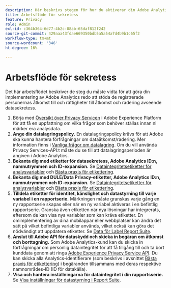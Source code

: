 ```yaml
---
description: Här beskrivs stegen för hur du aktiverar din Adobe Analytics-implementering för att ge stöd åt de registrerade för åtkomst till och radering av data.
title: Arbetsflöde för sekretess
feature: Privacy
role: Admin
exl-id: c364b364-6d77-4b2c-88ab-65daf812f242
source-git-commit: 429aaa43fdae669350bdb5a5a54a7d4b9b1c65f2
workflow-type: tm+mt
source-wordcount: '346'
ht-degree: 16%

---
```


# Arbetsflöde för sekretess

Det här arbetsflödet beskriver de steg du måste vidta för att göra din implementering av Adobe Analytics redo att stöda de registrerade personernas åtkomst till och rättigheter till åtkomst och radering avseende datasekretess.

1. Börja med [Översikt över Privacy Servicen](https://experienceleague.adobe.com/docs/experience-platform/privacy/home.html) i Adobe Experience Platform för att få en uppfattning om vilka frågor som behöver ställas innan ni märker era analysdata.
1. **Ange din datalagringspolicy.** En datalagringspolicy krävs för att Adobe ska kunna hantera förfrågningar om dataåtkomst/radering.  Mer information finns i [Vanliga frågor om datalagring](/help/technotes/data-retention.md). Om du vill använda Privacy Services-API:t måste du se till att datalagringsperioden är angiven i Adobe Analytics.
1. **Bekanta dig med etiketter för datasekretess, Adobe Analytics ID:n, namnutrymmen och ID-expansion.** Se [Dataintegritetsetiketter för analysvariabler](/help/admin/admin/c-data-governance/data-labeling/gdpr-labels.md) och [Bästa praxis för etikettering](/help/admin/admin/c-data-governance/data-labeling/gdpr-analytics-ids.md).
1. **Bekanta dig med DULE/Data Privacy-etiketter, Adobe Analytics ID:n, namnutrymmen och ID-expansion.** Se [Dataintegritetsetiketter för analysvariabler](/help/admin/admin/c-data-governance/data-labeling/gdpr-labels.md) och [Bästa praxis för etikettering](/help/admin/admin/c-data-governance/data-labeling/gdpr-analytics-ids.md).
1. **Tilldela etiketter för identitet, känslighet och datastyrning till varje variabel i en rapportserie.** Märkningen måste granskas varje gång en ny rapportserie skapas eller när en ny variabel aktiveras i en befintlig rapportserie. Granska även etiketten när nya lösningar har integrerats, eftersom de kan visa nya variabler som kan kräva etiketter. En omimplementering av dina mobilappar eller webbplatser kan ändra det sätt på vilket befintliga variabler används, vilket också kan göra det nödvändigt att uppdatera etiketter. Se [Data för Label Report Suite](/help/admin/admin/c-data-governance/data-labeling/gdpr-namespaces.md).
1. **Anslut till Adobe API för dataskydd och skicka in begäran om åtkomst och borttagning.** Som Adobe Analytics-kund kan du skicka in förfrågningar om personlig dataintegritet för att få tillgång till och ta bort kunddata genom att ringa [Adobe Experience Privacy Service API](https://experienceleague.adobe.com/docs/experience-platform/privacy/api/overview.html). Du kan skicka alla Analytics-identifierare (som beskrivs i avsnittet [Bästa praxis för etikettering](/help/admin/admin/c-data-governance/data-labeling/gdpr-analytics-ids.md)) i begäranden tillsammans med deras respektive namnområdes-ID (ID för datakälla).
1. **Visa och hantera inställningarna för dataintegritet i din rapportsserie.** Se [Visa inställningar för datastyrning i Report Suite](/help/admin/admin/c-data-governance/data-labeling/gdpr-view-settings.md).
